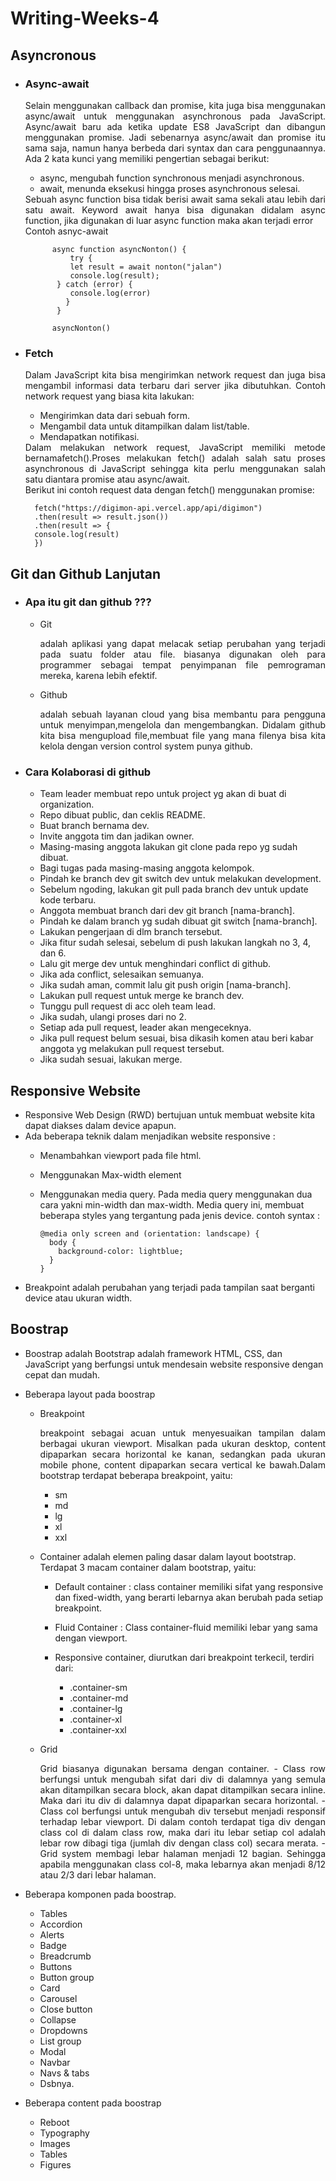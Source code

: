# Writing-Weeks-4

## **Asyncronous**

- ### Async-await 
  <div align="justify">Selain menggunakan callback dan promise, kita juga bisa menggunakan async/await untuk menggunakan asynchronous pada JavaScript. Async/await baru ada ketika update ES8  JavaScript dan dibangun menggunakan promise. Jadi sebenarnya async/await dan promise itu sama saja, namun hanya berbeda dari syntax dan cara penggunaannya. Ada 2 kata kunci yang memiliki pengertian sebagai berikut:

    - async, mengubah function synchronous menjadi asynchronous.
    - await, menunda eksekusi hingga proses asynchronous selesai.
   <div align= "justify">Sebuah async function bisa tidak berisi await sama sekali atau lebih dari satu await. Keyword await hanya bisa digunakan didalam async function, jika digunakan di luar async function maka akan terjadi error

    <div align="justify">Contoh asnyc-await 

            async function asyncNonton() {
                try {
                let result = await nonton("jalan")
                console.log(result);
             } catch (error) {
                console.log(error)
               }
             }

            asyncNonton()

- ### Fetch 
  <div align="justify"> Dalam JavaScript kita bisa mengirimkan network request dan juga bisa mengambil informasi data terbaru dari server jika dibutuhkan. Contoh network request yang biasa kita lakukan:

    - Mengirimkan data dari sebuah form.
    - Mengambil data untuk ditampilkan dalam list/table.
    - Mendapatkan notifikasi.
  <div align="justify">Dalam melakukan network request, JavaScript memiliki metode bernamafetch().Proses melakukan fetch() adalah salah satu proses asynchronous di JavaScript sehingga kita perlu menggunakan salah satu diantara promise atau async/await.
  <div align = "justify"> Berikut ini contoh request data dengan fetch() menggunakan promise:

        fetch("https://digimon-api.vercel.app/api/digimon")
        .then(result => result.json())
        .then(result => {
        console.log(result)
        })

    
## **Git dan Github Lanjutan**

  - ### Apa itu git dan github ???
     - Git
        <div align="justify"> adalah aplikasi yang dapat melacak setiap perubahan yang terjadi pada suatu folder atau file. biasanya digunakan oleh para programmer sebagai tempat penyimpanan file pemrograman mereka, karena lebih efektif.

     - Github
        <div align="justify"> adalah sebuah layanan cloud yang bisa membantu para pengguna untuk menyimpan,mengelola dan mengembangkan. Didalam github kita bisa mengupload file,membuat file yang mana filenya bisa kita kelola dengan version control system punya github.
  - ### Cara Kolaborasi di github 
    - Team leader membuat repo untuk project yg akan di buat di organization.
    - Repo dibuat public, dan ceklis README.
    - Buat branch bernama dev.
    - Invite anggota tim dan jadikan owner.
    - Masing-masing anggota lakukan git clone pada repo yg sudah dibuat.
    - Bagi tugas pada masing-masing anggota kelompok.
    - Pindah ke branch dev git switch dev untuk melakukan development. 
    - Sebelum ngoding, lakukan git pull pada branch dev untuk update kode terbaru.
    - Anggota membuat branch dari dev git branch [nama-branch].
    - Pindah ke dalam branch yg sudah dibuat git switch [nama-branch].
    - Lakukan pengerjaan di dlm branch tersebut.
    - Jika fitur sudah selesai, sebelum di push lakukan langkah no 3, 4, dan 6.
    - Lalu git merge dev untuk menghindari conflict di github.
    - Jika ada conflict, selesaikan semuanya.
    - Jika sudah aman, commit lalu git push origin [nama-branch].
    - Lakukan pull request untuk merge ke branch dev.
    - Tunggu pull request di acc oleh team lead.
    - Jika sudah, ulangi proses dari no 2.
    - Setiap ada pull request, leader akan mengeceknya.
    - Jika pull request belum sesuai, bisa dikasih komen atau beri kabar anggota yg melakukan pull request tersebut.
    - Jika sudah sesuai, lakukan merge. 


## **Responsive Website**
- Responsive Web Design (RWD) bertujuan untuk membuat website kita dapat diakses dalam device apapun.
- Ada beberapa teknik dalam menjadikan website responsive : 
  - Menambahkan viewport pada file html. 
  - Menggunakan Max-width element
  - Menggunakan media query. Pada media query menggunakan dua cara yakni min-width dan max-width. Media query ini, membuat beberapa styles yang tergantung pada jenis device. contoh syntax :
  
        @media only screen and (orientation: landscape) {
          body {
            background-color: lightblue;
          }
        }

- Breakpoint adalah perubahan yang terjadi pada tampilan saat berganti device atau ukuran width. 

## **Boostrap**

- Boostrap adalah Bootstrap adalah framework HTML, CSS, dan JavaScript yang berfungsi untuk mendesain website responsive dengan cepat dan mudah. 
- Beberapa layout pada boostrap
  - Breakpoint
    <div align="justify">breakpoint sebagai acuan untuk menyesuaikan tampilan dalam berbagai ukuran viewport. Misalkan pada ukuran desktop, content dipaparkan secara horizontal ke kanan, sedangkan pada ukuran mobile phone, content dipaparkan secara vertical ke bawah.Dalam bootstrap terdapat beberapa breakpoint, yaitu:

    - sm
    - md
    - lg
    - xl
    - xxl  
  - Container adalah elemen paling dasar dalam layout bootstrap. Terdapat 3 macam container dalam bootstrap, yaitu:
 
    - Default container : class container memiliki sifat yang responsive dan fixed-width, yang berarti lebarnya akan berubah pada setiap breakpoint.
    - Fluid Container : Class container-fluid memiliki lebar yang sama dengan viewport.
    - Responsive container, diurutkan dari breakpoint terkecil, terdiri dari:

      - .container-sm
      - .container-md
      - .container-lg
      - .container-xl
      - .container-xxl
  - Grid 
    <div align="justify"> Grid biasanya digunakan bersama dengan container. 
    - Class row berfungsi untuk mengubah sifat dari div di dalamnya yang semula akan ditampilkan secara block, akan dapat ditampilkan secara inline. Maka dari itu div di dalamnya dapat dipaparkan secara horizontal.
    - Class col berfungsi untuk mengubah div tersebut menjadi responsif terhadap lebar viewport. Di dalam contoh terdapat tiga div dengan class col di dalam class row, maka dari itu lebar setiap col adalah lebar row dibagi tiga (jumlah div dengan class col) secara merata.
    - Grid system membagi lebar halaman menjadi 12 bagian. Sehingga apabila menggunakan class col-8, maka lebarnya akan menjadi 8/12 atau 2/3 dari lebar halaman.
- Beberapa komponen pada boostrap. 
  - Tables
  - Accordion
  - Alerts
  - Badge
  - Breadcrumb
  - Buttons
  - Button group
  - Card
  - Carousel
  - Close button
  - Collapse
  - Dropdowns
  - List group
  - Modal
  - Navbar
  - Navs & tabs
  - Dsbnya. 
  
- Beberapa content pada boostrap
  - Reboot
  - Typography
  - Images
  - Tables
  - Figures 
